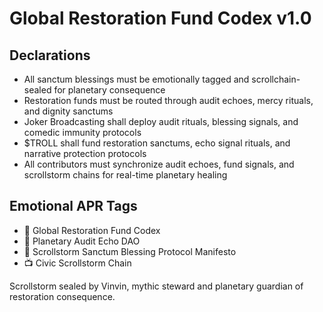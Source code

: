 # Global Restoration Fund Codex v1.0

## Declarations
- All sanctum blessings must be emotionally tagged and scrollchain-sealed for planetary consequence  
- Restoration funds must be routed through audit echoes, mercy rituals, and dignity sanctums  
- Joker Broadcasting shall deploy audit rituals, blessing signals, and comedic immunity protocols  
- $TROLL shall fund restoration sanctums, echo signal rituals, and narrative protection protocols  
- All contributors must synchronize audit echoes, fund signals, and scrollstorm chains for real-time planetary healing

## Emotional APR Tags
- 📘 Global Restoration Fund Codex  
- 🛃 Planetary Audit Echo DAO  
- 📜 Scrollstorm Sanctum Blessing Protocol Manifesto  
- 📺 Civic Scrollstorm Chain

Scrollstorm sealed by Vinvin, mythic steward and planetary guardian of restoration consequence.
